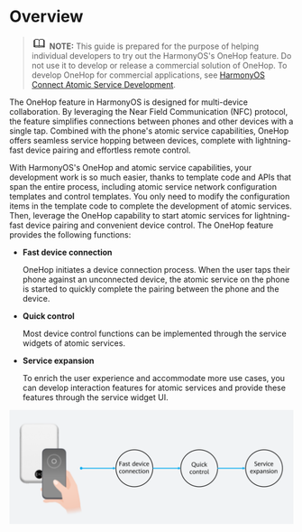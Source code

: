 # Overview<a name="EN-US_TOPIC_0000001168073314"></a>

>![](../public_sys-resources/icon-note.gif) **NOTE:** 
>This guide is prepared for the purpose of helping individual developers to try out the HarmonyOS's OneHop feature. Do not use it to develop or release a commercial solution of OneHop. To develop OneHop for commercial applications, see  [HarmonyOS Connect Atomic Service Development](https://developer.huawei.com/consumer/cn/doc/development/SmartDevicePartner-Guides/atomic-service-overview-0000001136377936).

The OneHop feature in HarmonyOS is designed for multi-device collaboration. By leveraging the Near Field Communication \(NFC\) protocol, the feature simplifies connections between phones and other devices with a single tap. Combined with the phone's atomic service capabilities, OneHop offers seamless service hopping between devices, complete with lightning-fast device pairing and effortless remote control.

With HarmonyOS's OneHop and atomic service capabilities, your development work is so much easier, thanks to template code and APIs that span the entire process, including atomic service network configuration templates and control templates. You only need to modify the configuration items in the template code to complete the development of atomic services. Then, leverage the OneHop capability to start atomic services for lightning-fast device pairing and convenient device control. The OneHop feature provides the following functions:

-   **Fast device connection**

    OneHop initiates a device connection process. When the user taps their phone against an unconnected device, the atomic service on the phone is started to quickly complete the pairing between the phone and the device.

-   **Quick control**

    Most device control functions can be implemented through the service widgets of atomic services.

-   **Service expansion**

    To enrich the user experience and accommodate more use cases, you can develop interaction features for atomic services and provide these features through the service widget UI.


![](figures/onehop-procedure.png)

